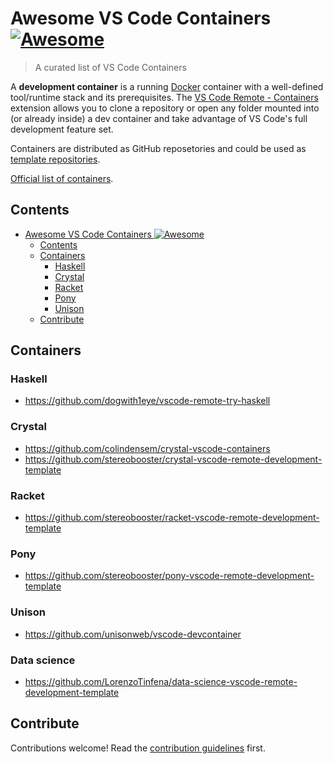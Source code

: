 # Awesome VS Code Containers [![Awesome](https://awesome.re/badge.svg)](https://awesome.re)

> A curated list of VS Code Containers

A **development container** is a running [Docker](https://www.docker.com) container with a well-defined tool/runtime stack and its prerequisites. The [VS Code Remote - Containers](https://aka.ms/vscode-remote/download/containers) extension allows you to clone a repository or open any folder mounted into (or already inside) a dev container and take advantage of VS Code's full development feature set.

Containers are distributed as GitHub reposetories and could be used as [template repositories](https://docs.github.com/en/free-pro-team@latest/github/creating-cloning-and-archiving-repositories/creating-a-template-repository).

[Official list of containers](https://github.com/microsoft/vscode-dev-containers/tree/master/containers).

## Contents

<!-- START doctoc generated TOC please keep comment here to allow auto update -->
<!-- DON'T EDIT THIS SECTION, INSTEAD RE-RUN doctoc TO UPDATE -->

- [Awesome VS Code Containers ![Awesome](https://awesome.re)](#awesome-vs-code-containers-)
  - [Contents](#contents)
  - [Containers](#containers)
    - [Haskell](#haskell)
    - [Crystal](#crystal)
    - [Racket](#racket)
    - [Pony](#pony)
    - [Unison](#unison)
  - [Contribute](#contribute)

<!-- END doctoc generated TOC please keep comment here to allow auto update -->

## Containers

### Haskell

- https://github.com/dogwith1eye/vscode-remote-try-haskell

### Crystal

- https://github.com/colindensem/crystal-vscode-containers
- https://github.com/stereobooster/crystal-vscode-remote-development-template

### Racket

- https://github.com/stereobooster/racket-vscode-remote-development-template

### Pony

- https://github.com/stereobooster/pony-vscode-remote-development-template

### Unison

- https://github.com/unisonweb/vscode-devcontainer

### Data science

- https://github.com/LorenzoTinfena/data-science-vscode-remote-development-template

## Contribute

Contributions welcome! Read the [contribution guidelines](contributing.md) first.
